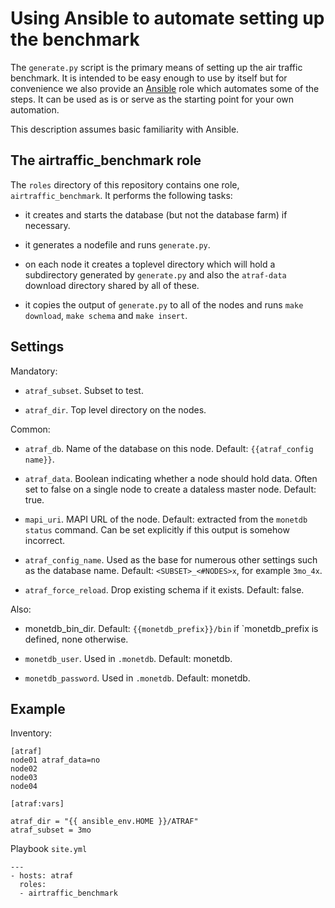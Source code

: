 Using Ansible to automate setting up the benchmark
==================================================

The `generate.py` script is the primary means of setting up the
air traffic benchmark.  It is intended to be easy enough to use by itself
but for convenience we also provide an [Ansible](https://ansible.com)
role which automates some of the steps.
It can be used as is or serve as the starting point for your own automation.

This description assumes basic familiarity with Ansible.


The airtraffic_benchmark role
-----------------------------

The `roles` directory of this repository contains one role,
`airtraffic_benchmark`.  It performs the following tasks:

- it creates and starts the database (but not the database farm)
  if necessary.

- it generates a nodefile and runs `generate.py`.

- on each node it creates a toplevel directory which will hold
  a subdirectory generated by `generate.py` and also the
  `atraf-data` download directory shared by all of these.

- it copies the output of `generate.py` to all of the nodes
  and runs `make download`, `make schema` and `make insert`.


Settings
--------

Mandatory:

- `atraf_subset`.  Subset to test.

- `atraf_dir`.  Top level directory on the nodes.

Common:

- `atraf_db`.  Name of the database on this node.  Default: `{{atraf_config name}}`.

- `atraf_data`.  Boolean indicating whether a node should hold data.  Often set
  to false on a single node to create a dataless master node.  Default: true.

- `mapi_uri`.  MAPI URL of the node.
  Default: extracted from the `monetdb status` command.
  Can be set explicitly if this output is somehow incorrect.

- `atraf_config_name`. Used as the base for numerous other settings
  such as the database name.  Default: `<SUBSET>_<#NODES>x`,
  for example `3mo_4x`.

- `atraf_force_reload`.  Drop existing schema if it exists.  Default: false.

Also:

- monetdb_bin_dir.  Default: `{{monetdb_prefix}}/bin`
  if `monetdb_prefix is defined, none otherwise.

- `monetdb_user`.  Used in `.monetdb`.  Default: monetdb.

- `monetdb_password`.  Used in `.monetdb`.  Default: monetdb.


Example
-------

Inventory:

```
[atraf]
node01 atraf_data=no
node02
node03
node04

[atraf:vars]

atraf_dir = "{{ ansible_env.HOME }}/ATRAF"
atraf_subset = 3mo
```

Playbook `site.yml`

```
---
- hosts: atraf
  roles:
  - airtraffic_benchmark
```


